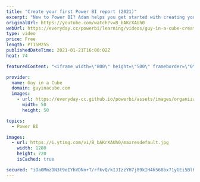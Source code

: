 ```yaml
---
title: "Create your first Power BI report (2021)"
excerpt: "New to Power BI? Adam helps you get started with creating your first Power BI report in Power BI Desktop! Start your journey the right way!  Guy in a Cube Blueprint Course: https://guyinacu.be/pbiblueprint  Star Schema: https://docs.microsoft.com/power-bi/guidance/star-schema  Star Schema Book: https://amzn.to/38JQJqq"
originalUrl: https://youtube.com/watch?v=B_bAKrXAUh0
webUrl: https://everyday.cc/powerbi/learning/videos/guy-in-a-cube-create-your-first-power-bi-report-2021/
type: video
price: Free
length: PT15M25S
publishedDateTime: 2021-01-21T16:00:02Z
heat: 74

featuredContent: "<iframe width=\"800\" height=\"500\" frameborder=\"0\" src=\"https://www.youtube.com/embed/B_bAKrXAUh0\" allow=\"accelerometer; autoplay; encrypted-media; gyroscope; picture-in-picture\" allowfullscreen></iframe>"

provider:
  name: Guy in a Cube
  domain: guyinacube.com
  images:
    - url: https://everyday-cc.github.io/powerbi/assets/images/organizations/guyinacube.com-50x50.jpg
      width: 50
      height: 50

topics:
  - Power BI

images:
  - url: https://i.ytimg.com/vi/B_bAKrXAUh0/maxresdefault.jpg
    width: 1280
    height: 720
    isCached: true

secured: "iOa0MmzDN3t9eIYhVDNn+T/rfkvQ/kIJIzzYH7j89kIH4k568bx71yGEi5BlKFLyaVJASEBINz0zCBFj872jhvSZVtAM1mvCtFSf21IvG+pZQapL6j8W5FzlAkoM6n480GA4Up5Ym6I/UIuPF38QWbrcXHnZRLzd+ZY+/q/TSJJkzHK5tb6fm8gagtm9Tbbk7auSQvjiu0BIQI3EciDAImkQwxq4rDCIcjFPUZ+WYVFKjOhi9Og0+ZFToTt5YNZxi+4fra9ycmmMgOhlBHF5b4F+L19bgDKJ9mb+lnI9VyF1iBKV2orpmbEV+diHPs2POqwB0psHDirxfdAUKCJvH45sdGrCEdn2RDMajWmB6ERmREwfx6goLrPkTkh4uwIIcNikBV2KDBzspx8bgXdA2D7wXnNcovJQKD9UrepJds0=;nMwSQbiHm070dSstKJFrxw=="
---
```


